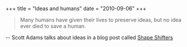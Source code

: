 +++
title = "Ideas and humans"
date = "2010-09-06"
+++

> Many humans have given their lives to preserve ideas, but no idea ever died
to save a human.

-- Scott Adams talks about ideas in a blog post called [Shape Shifters](http://dilbert.com/blog/entry/shape_shifters/)


